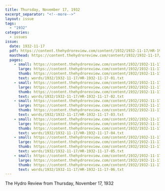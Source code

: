```yaml
---
title: Thursday, November 17, 1932
excerpt_separator: "<!--more-->"
layout: issue
tags:
  - "1932"
categories:
  - issues
issue:
  date: 1932-11-17
  pdf: https://content.thehydroreview.com/content/1932/1932-11-17/HR-1932-11-17.pdf
  masthead: https://content.thehydroreview.com/content/1932/1932-11-17/masthead/HR-1932-11-17.jpg
  pages:
    - small: https://content.thehydroreview.com/content/1932/1932-11-17/small/HR-1932-11-17-01.jpg
      large: https://content.thehydroreview.com/content/1932/1932-11-17/large/HR-1932-11-17-01.jpg
      thumb: https://content.thehydroreview.com/content/1932/1932-11-17/thumbnails/HR-1932-11-17-01.jpg
      text: words/1932/1932-11-17/HR-1932-11-17-01.txt
    - small: https://content.thehydroreview.com/content/1932/1932-11-17/small/HR-1932-11-17-02.jpg
      large: https://content.thehydroreview.com/content/1932/1932-11-17/large/HR-1932-11-17-02.jpg
      thumb: https://content.thehydroreview.com/content/1932/1932-11-17/thumbnails/HR-1932-11-17-02.jpg
      text: words/1932/1932-11-17/HR-1932-11-17-02.txt
    - small: https://content.thehydroreview.com/content/1932/1932-11-17/small/HR-1932-11-17-03.jpg
      large: https://content.thehydroreview.com/content/1932/1932-11-17/large/HR-1932-11-17-03.jpg
      thumb: https://content.thehydroreview.com/content/1932/1932-11-17/thumbnails/HR-1932-11-17-03.jpg
      text: words/1932/1932-11-17/HR-1932-11-17-03.txt
    - small: https://content.thehydroreview.com/content/1932/1932-11-17/small/HR-1932-11-17-04.jpg
      large: https://content.thehydroreview.com/content/1932/1932-11-17/large/HR-1932-11-17-04.jpg
      thumb: https://content.thehydroreview.com/content/1932/1932-11-17/thumbnails/HR-1932-11-17-04.jpg
      text: words/1932/1932-11-17/HR-1932-11-17-04.txt
    - small: https://content.thehydroreview.com/content/1932/1932-11-17/small/HR-1932-11-17-05.jpg
      large: https://content.thehydroreview.com/content/1932/1932-11-17/large/HR-1932-11-17-05.jpg
      thumb: https://content.thehydroreview.com/content/1932/1932-11-17/thumbnails/HR-1932-11-17-05.jpg
      text: words/1932/1932-11-17/HR-1932-11-17-05.txt
    - small: https://content.thehydroreview.com/content/1932/1932-11-17/small/HR-1932-11-17-06.jpg
      large: https://content.thehydroreview.com/content/1932/1932-11-17/large/HR-1932-11-17-06.jpg
      thumb: https://content.thehydroreview.com/content/1932/1932-11-17/thumbnails/HR-1932-11-17-06.jpg
      text: words/1932/1932-11-17/HR-1932-11-17-06.txt
---
```


The Hydro Review from Thursday, November 17, 1932

<!--more-->

